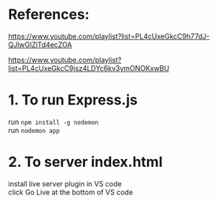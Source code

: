 # References:

https://www.youtube.com/playlist?list=PL4cUxeGkcC9h77dJ-QJlwGlZlTd4ecZOA

https://www.youtube.com/playlist?list=PL4cUxeGkcC9jsz4LDYc6kv3ymONOKxwBU

# 1. To run Express.js

run `npm install -g nodemon` \
run `nodemon app`

# 2. To server index.html

install live server plugin in VS code\
click Go Live at the bottom of VS code
